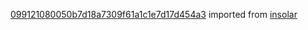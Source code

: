[099121080050b7d18a7309f61a1c1e7d17d454a3](https://github.com/insolar/insolar/commit/099121080050b7d18a7309f61a1c1e7d17d454a3) imported from [insolar](https://github.com/insolar/insolar)
